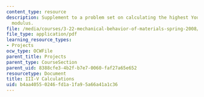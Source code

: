 ```yaml
---
content_type: resource
description: Supplement to a problem set on calculating the highest Young's elastic
  modulus.
file: /media/courses/3-22-mechanical-behavior-of-materials-spring-2008/b4aa40550246fd1a1fa95a66a41a1c36_iii_v_2_attach.pdf
file_type: application/pdf
learning_resource_types:
- Projects
ocw_type: OCWFile
parent_title: Projects
parent_type: CourseSection
parent_uid: 8388cfe3-4b2f-b7e7-0060-faf27a65e652
resourcetype: Document
title: III-V Calculations
uid: b4aa4055-0246-fd1a-1fa9-5a66a41a1c36
---
```

